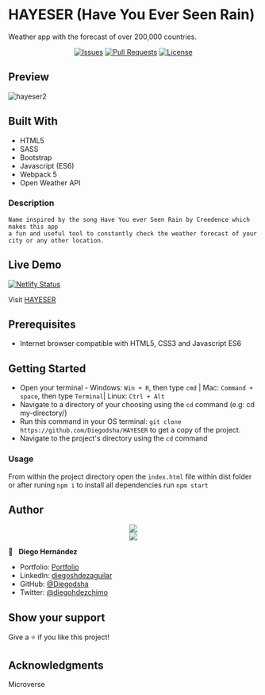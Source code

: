 # HAYESER (Have You Ever Seen Rain)
Weather app with the forecast of over 200,000 countries.

<p align="center">
  <a href="https://github.com/Diegodsha/HAYESER/issues">
  <img src="https://img.shields.io/github/issues-raw/Diegodsha/HAYESER?style=for-the-badge"
       alt="Issues"></a>
   <a href="https://github.com/Diegodsha/HAYESER/pulls">
  <img src="https://img.shields.io/github/issues-pr/Diegodsha/HAYESER?style=for-the-badge"
       alt="Pull Requests"></a>
   <a href="https://github.com/Diegodsha/HAYESER/blob/main/LICENSE">
  <img src="https://img.shields.io/github/license/Diegodsha/HAYESER?style=for-the-badge"
       alt="License"></a>
</p>

## Preview

![hayeser2](https://user-images.githubusercontent.com/70416006/121265569-9f5c6880-c87e-11eb-9e04-9932e0f9af4a.png)

## Built With

- HTML5
- SASS
- Bootstrap
- Javascript (ES6)
- Webpack 5
- Open Weather API

### Description

    Name inspired by the song Have You ever Seen Rain by Creedence which makes this app
    a fun and useful tool to constantly check the weather forecast of your city or any other location.

## Live Demo

[![Netlify Status](https://api.netlify.com/api/v1/badges/5d97a3e7-c1c1-4365-bcb6-428b026beec7/deploy-status)](https://app.netlify.com/sites/hayeser/deploys)

Visit [HAYESER](https://hayeser.netlify.app/)

## Prerequisites
- Internet browser compatible with HTML5, CSS3 and Javascript ES6

## Getting Started

- Open your terminal - Windows: `Win + R`, then type `cmd` | Mac: `Command + space`, then type `Terminal`| Linux: `Ctrl + Alt`
- Navigate to a directory of your choosing using the `cd` command (e.g: cd my-directory/)
- Run this command in your OS terminal: `git clone https://github.com/Diegodsha/HAYESER` to get a copy of the project.
- Navigate to the project's directory using the `cd` command

### Usage

From within the project directory open the `index.html` file within dist folder or after runing `npm i` to install all dependencies  run `npm start`


## Author
<div align="center">
<img src="https://user-images.githubusercontent.com/70416006/121233844-aff9e800-c858-11eb-99e4-d36b833d3fa9.png">
</div>
<div align="center">
<img src="https://user-images.githubusercontent.com/70416006/121235243-42e75200-c85a-11eb-967d-ea05dd5efe1f.png">
</div>

👤 &nbsp; **Diego Hernández**
- Portfolio: [Portfolio](https://dshagui.com/)
- LinkedIn: [diegoshdezaguilar](https://www.linkedin.com/in/diegoshdezaguilar/)
- GitHub: [@Diegodsha](https://github.com/Diegodsha)
- Twitter: [@diegohdezchimo](https://twitter.com/diegohdezchimo)

## Show your support

Give a ⭐️ if you like this project!

## Acknowledgments

Microverse